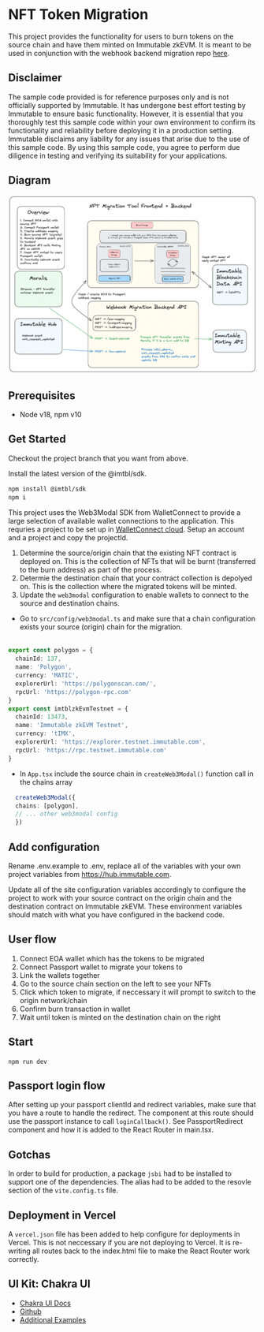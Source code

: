 
# NFT Token Migration

This project provides the functionality for users to burn tokens on the source chain and have them minted on Immutable zkEVM. It is meant to be used in conjunction with the webhook backend migration repo [here]().

## Disclaimer

The sample code provided is for reference purposes only and is not officially supported by Immutable. It has undergone best effort testing by Immutable to ensure basic functionality. However, it is essential that you thoroughly test this sample code within your own environment to confirm its functionality and reliability before deploying it in a production setting. Immutable disclaims any liability for any issues that arise due to the use of this sample code. By using this sample code, you agree to perform due diligence in testing and verifying its suitability for your applications.


## Diagram

<img src="./NFT-Migration-Diagram.png">

## Prerequisites

- Node v18, npm v10

## Get Started

Checkout the project branch that you want from above.

Install the latest version of the @imtbl/sdk.

```bash
npm install @imtbl/sdk
npm i
```

This project uses the Web3Modal SDK from WalletConnect to provide a large selection of available wallet connections to the application. This requries a project to be set up in [WalletConnect cloud](https://cloud.walletconnect.com/). Setup an account and a project and copy the projectId.

1. Determine the source/origin chain that the existing NFT contract is deployed on. This is the collection of NFTs that will be burnt (transferred to the burn address) as part of the process.
2. Determie the destination chain that your contract collection is depolyed on. This is the collection where the migrated tokens will be minted.
3. Update the `web3modal` configuration to enable wallets to connect to the source and destination chains. 
  - Go to `src/config/web3modal.ts` and make sure that a chain configuration exists your source (origin) chain for the migration.
  ```ts

  export const polygon = {
    chainId: 137,
    name: 'Polygon',
    currency: 'MATIC',
    explorerUrl: 'https://polygonscan.com/',
    rpcUrl: 'https://polygon-rpc.com'
  }
  export const imtblzkEvmTestnet = {
    chainId: 13473,
    name: 'Immutable zkEVM Testnet',
    currency: 'tIMX',
    explorerUrl: 'https://explorer.testnet.immutable.com',
    rpcUrl: 'https://rpc.testnet.immutable.com'
  }
  ```
  - In `App.tsx` include the source chain in `createWeb3Modal()` function call in the chains array
  ```ts
    createWeb3Modal({
    chains: [polygon],
    // ... other web3modal config
    })
  ```

## Add configuration

Rename .env.example to .env, replace all of the variables with your own project variables from https://hub.immutable.com.

Update all of the site configuration variables accordingly to configure the project to work with your source contract on the origin chain and the destination contract on Immutable zkEVM. These environment variables should match with what you have configured in the backend code.


## User flow

1. Connect EOA wallet which has the tokens to be migrated
2. Connect Passport wallet to migrate your tokens to
3. Link the wallets together
4. Go to the source chain section on the left to see your NFTs
5. Click which token to migrate, if neccessary it will prompt to switch to the origin network/chain
6. Confirm burn transaction in wallet
7. Wait until token is minted on the destination chain on the right

## Start

`npm run dev`

## Passport login flow

After setting up your passport clientId and redirect variables, make sure that you have a route to handle the redirect. The component at this route should use the passport instance to call `loginCallback()`. See PassportRedirect component and how it is added to the React Router in main.tsx.

## Gotchas

In order to build for production, a package `jsbi` had to be installed to support one of the dependencies. The alias had to be added to the resovle section of the `vite.config.ts` file.

## Deployment in Vercel

A `vercel.json` file has been added to help configure for deployments in Vercel. This is not neccessary if you are not deploying to Vercel. It is re-writing all routes back to the index.html file to make the React Router work correctly.

## UI Kit: Chakra UI

- [Chakra UI Docs](https://v2.chakra-ui.com/)
- [Github](https://github.com/chakra-ui/chakra-ui)
- [Additional Examples](https://chakra-templates.vercel.app/)